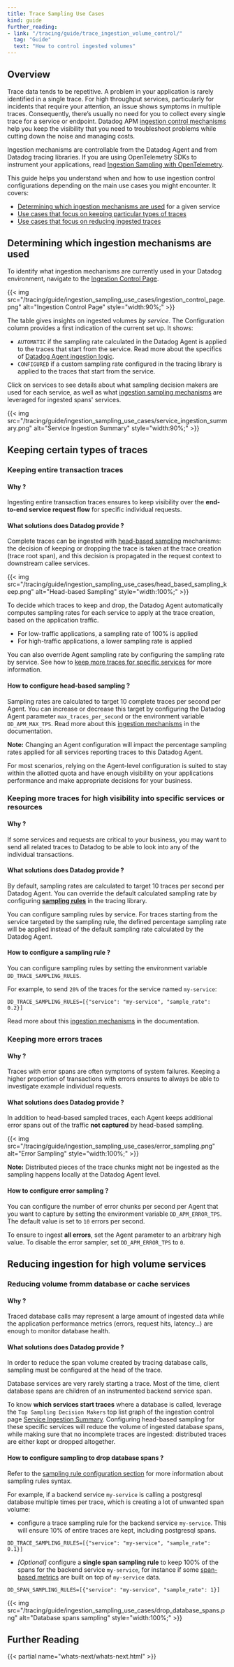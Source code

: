 ```yaml
---
title: Trace Sampling Use Cases
kind: guide
further_reading:
- link: "/tracing/guide/trace_ingestion_volume_control/"
  tag: "Guide"
  text: "How to control ingested volumes"
---
```


## Overview

Trace data tends to be repetitive. A problem in your application is rarely identified in a single trace. For high throughput services, particularly for incidents that require your attention, an issue shows symptoms in multiple traces. Consequently, there’s usually no need for you to collect every single trace for a service or endpoint. Datadog APM [ingestion control mechanisms][1] help you keep the visibility that you need to troubleshoot problems while cutting down the noise and managing costs.

Ingestion mechanisms are controllable from the Datadog Agent and from Datadog tracing libraries. If you are using OpenTelemetry SDKs to instrument your applications, read [Ingestion Sampling with OpenTelemetry][2].

This guide helps you understand when and how to use ingestion control configurations depending on the main use cases you might encounter. It covers:

- [Determining which ingestion mechanisms are used](#determining-which-ingestion-mechanisms-are-used) for a given service
- [Use cases that focus on keeping particular types of traces](#keeping-certain-types-of-traces)
- [Use cases that focus on reducing ingested traces](#reducing-ingestion-for-high-volume-services)


## Determining which ingestion mechanisms are used

To identify what ingestion mechanisms are currently used in your Datadog environment, navigate to the [Ingestion Control Page][3].

{{< img src="/tracing/guide/ingestion_sampling_use_cases/ingestion_control_page.png" alt="Ingestion Control Page" style="width:90%;" >}}

The table gives insights on ingested volumes *by service*. The Configuration column provides a first indication of the current set up. It shows: 
- `AUTOMATIC` if the sampling rate calculated in the Datadog Agent is applied to the traces that start from the service. Read more about the specifics of [Datadog Agent ingestion logic][5].
- `CONFIGURED` if a custom sampling rate configured in the tracing library is applied to the traces that start from the service.

Click on services to see details about what sampling decision makers are used for each service, as well as what [ingestion sampling mechanisms][1] are leveraged for ingested spans' services. 

{{< img src="/tracing/guide/ingestion_sampling_use_cases/service_ingestion_summary.png" alt="Service Ingestion Summary" style="width:90%;" >}}

## Keeping certain types of traces

### Keeping entire transaction traces

#### Why ? 

Ingesting entire transaction traces ensures to keep visibility over the **end-to-end service request flow** for specific individual requests.

#### What solutions does Datadog provide ?

Complete traces can be ingested with [head-based sampling][4] mechanisms: the decision of keeping or dropping the trace is taken at the trace creation (trace root span), and this decision is propagated in the request context to downstream callee services.

{{< img src="/tracing/guide/ingestion_sampling_use_cases/head_based_sampling_keep.png" alt="Head-based Sampling" style="width:100%;" >}}

To decide which traces to keep and drop, the Datadog Agent automatically computes sampling rates for each service to apply at the trace creation, based on the application traffic.
- For low-traffic applications, a sampling rate of 100% is applied
- For high-traffic applications, a lower sampling rate is applied

You can also override Agent sampling rate by configuring the sampling rate by service. See how to [keep more traces for specific services](#keep-more-traces-for-some-specific-services--resources-for-better-visibility) for more information.

#### How to configure head-based sampling ?

Sampling rates are calculated to target 10 complete traces per second per Agent. You can increase or decrease this target by configuring the Datadog Agent parameter `max_traces_per_second` or the environment variable `DD_APM_MAX_TPS`.
Read more about this [ingestion mechanisms][5] in the documentation.

**Note:** Changing an Agent configuration will impact the percentage sampling rates applied for all services reporting traces to this Datadog Agent.

For most scenarios, relying on the Agent-level configuration is suited to stay within the allotted quota and have enough visibility on your applications performance and make appropriate decisions for your business. 

### Keeping more traces for high visibility into specific services or resources

#### Why ?

If some services and requests are critical to your business, you may want to send all related traces to Datadog to be able to look into any of the individual transactions.

#### What solutions does Datadog provide ?

By default, sampling rates are calculated to target 10 traces per second per Datadog Agent. You can override the default calculated sampling rate by configuring **[sampling rules][6]** in the tracing library. 

You can configure sampling rules by service. For traces starting from the service targeted by the sampling rule, the defined percentage sampling rate will be applied instead of the default sampling rate calculated by the Datadog Agent.

#### How to configure a sampling rule ?

You can configure sampling rules by setting the environment variable `DD_TRACE_SAMPLING_RULES`. 

For example, to send `20%` of the traces for the service named `my-service`:

```
DD_TRACE_SAMPLING_RULES=[{"service": "my-service", "sample_rate": 0.2}]
```

Read more about this [ingestion mechanisms][6] in the documentation.

### Keeping more errors traces

#### Why ?

Traces with error spans are often symptoms of system failures. Keeping a higher proportion of transactions with errors ensures to always be able to investigate example individual requests.

#### What solutions does Datadog provide ?

In addition to head-based sampled traces, each Agent keeps additional error spans out of the traffic **not captured** by head-based sampling. 

{{< img src="/tracing/guide/ingestion_sampling_use_cases/error_sampling.png" alt="Error Sampling" style="width:100%;" >}}

**Note:** Distributed pieces of the trace chunks might not be ingested as the sampling happens locally at the Datadog Agent level.

#### How to configure error sampling ?

You can configure the number of error chunks per second per Agent that you want to capture by setting the environment variable `DD_APM_ERROR_TPS`. The default value is set to `10` errors per second.

To ensure to ingest **all errors**, set the Agent parameter to an arbitrary high value. To disable the error sampler, set `DD_APM_ERROR_TPS` to `0`.

## Reducing ingestion for high volume services

### Reducing volume fromm database or cache services

#### Why ? 

Traced database calls may represent a large amount of ingested data while the application performance metrics (errors, request hits, latency…) are enough to monitor database health.

#### What solutions does Datadog provide ?

In order to reduce the span volume created by tracing database calls, sampling must be configured at the head of the trace. 

Database services are very rarely starting a trace. Most of the time, client database spans are children of an instrumented backend service span. 

To know **which services start traces** where a database is called, leverage the `Top Sampling Decision Makers` top list graph of the ingestion control page [Service Ingestion Summary][7]. Configuring head-based sampling for these specific services will reduce the volume of ingested database spans, while making sure that no incomplete traces are ingested: distributed traces are either kept or dropped altogether.

#### How to configure sampling to drop database spans ?

Refer to the [sampling rule configuration section](#how-to-configure-a-sampling-rule) for more information about sampling rules syntax.

For example, if a backend service `my-service` is calling a postgresql database multiple times per trace, which is creating a lot of unwanted span volume: 

- configure a trace sampling rule for the backend service `my-service`. This will ensure 10% of entire traces are kept, including postgresql spans.

```
DD_TRACE_SAMPLING_RULES=[{"service": "my-service", "sample_rate": 0.1}]
```

- _\[Optional\]_ configure a **single span sampling rule** to keep 100% of the spans for the backend service `my-service`, for instance if some [span-based metrics][8] are built on top of `my-service` data.

```
DD_SPAN_SAMPLING_RULES=[{"service": "my-service", "sample_rate": 1}]
```

{{< img src="/tracing/guide/ingestion_sampling_use_cases/drop_database_spans.png" alt="Database spans sampling" style="width:100%;" >}}


## Further Reading

{{< partial name="whats-next/whats-next.html" >}}

[1]: /tracing/trace_pipeline/ingestion_mechanisms/
[2]: /opentelemetry/guide/ingestion_sampling_with_opentelemetry/
[3]: https://app.datadoghq.com/apm/traces/ingestion-control
[4]: /tracing/trace_pipeline/ingestion_mechanisms/#head-based-sampling
[5]: /tracing/trace_pipeline/ingestion_mechanisms/#in-the-agent
[6]: /tracing/trace_pipeline/ingestion_mechanisms/#in-tracing-libraries-user-defined-rules
[7]: /tracing/trace_pipeline/ingestion_controls/#service-ingestion-summary
[8]: /tracing/trace_pipeline/generate_metrics/